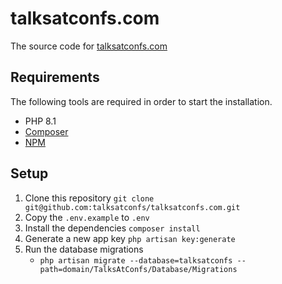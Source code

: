 # talksatconfs.com

The source code for [talksatconfs.com](https://talksatconfs.com)

## Requirements

The following tools are required in order to start the installation.

- PHP 8.1
- [Composer](https://getcomposer.org/download/)
- [NPM](https://docs.npmjs.com/downloading-and-installing-node-js-and-npm)

## Setup
1. Clone this repository `git clone git@github.com:talksatconfs/talksatconfs.com.git`
2. Copy the `.env.example` to `.env`
3. Install the dependencies `composer install`
4. Generate a new app key `php artisan key:generate`
5. Run the database migrations
    - `php artisan migrate --database=talksatconfs --path=domain/TalksAtConfs/Database/Migrations`
